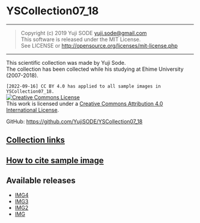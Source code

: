 # YSCollection07_18
______
>Copyright (c) 2019 Yuji SODE <yuji.sode@gmail.com>  
>This software is released under the MIT License.  
>See LICENSE or http://opensource.org/licenses/mit-license.php
______
This scientific collection was made by Yuji Sode.  
The collection has been collected while his studying at Ehime University (2007-2018).

`[2022-09-16] CC BY 4.0 has applied to all sample images in YSCollection07_18.`  
<a rel="license" href="http://creativecommons.org/licenses/by/4.0/"><img alt="Creative Commons License" style="border-width:0" src="https://i.creativecommons.org/l/by/4.0/88x31.png" /></a><br />This work is licensed under a <a rel="license" href="http://creativecommons.org/licenses/by/4.0/">Creative Commons Attribution 4.0 International License</a>.

GitHub: https://github.com/YujiSODE/YSCollection07_18  
## [Collection links](https://github.com/YujiSODE/YSCollection07_18/wiki)
## [How to cite sample image](https://github.com/YujiSODE/YSCollection07_18/blob/master/howToCite.md)

## Available releases
- [IMG4](https://github.com/YujiSODE/YSCollection07_18/releases/tag/IMG_04_v2.0)
- [IMG3](https://github.com/YujiSODE/YSCollection07_18/releases/tag/IMG_03_v2.0)
- [IMG2](https://github.com/YujiSODE/YSCollection07_18/releases/tag/IMG_02_v2.0)
- [IMG](https://github.com/YujiSODE/YSCollection07_18/releases/tag/IMG_01_v3.0)
